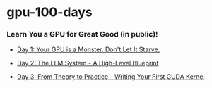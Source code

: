 # gpu-100-days

### Learn You a GPU for Great Good (in public)!

- [Day 1: Your GPU is a Monster. Don't Let It Starve.](./day-1.md)

- [Day 2: The LLM System - A High-Level Blueprint](./day-2.md)

- [Day 3: From Theory to Practice - Writing Your First CUDA Kernel](./day-3.md)
